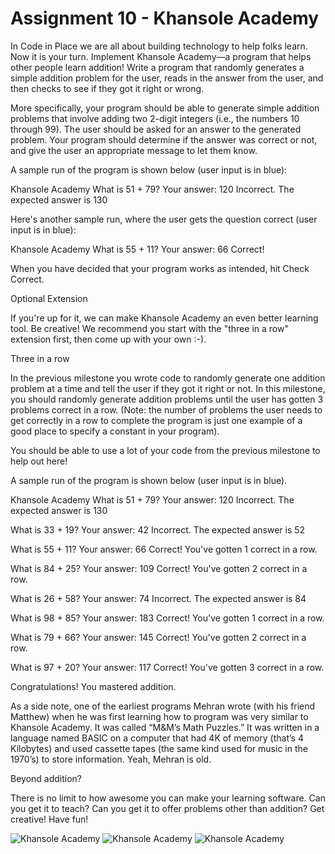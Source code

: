 # Assignment 10 - Khansole Academy
In Code in Place we are all about building technology to help folks learn. Now it is your turn. Implement Khansole Academy—a program that helps other people learn addition! Write a program that randomly generates a simple addition problem for the user, reads in the answer from the user, and then checks to see if they got it right or wrong.



More specifically, your program should be able to generate simple addition problems that involve adding two 2-digit integers (i.e., the numbers 10 through 99). The user should be asked for an answer to the generated problem. Your program should determine if the answer was correct or not, and give the user an appropriate message to let them know.



A sample run of the program is shown below (user input is in blue):

Khansole Academy
What is 51 + 79?
Your answer: 120
Incorrect.
The expected answer is 130



Here's another sample run, where the user gets the question correct (user input is in blue):

Khansole Academy
What is 55 + 11?
Your answer: 66
Correct!



When you have decided that your program works as intended, hit Check Correct.



Optional Extension

If you're up for it, we can make Khansole Academy an even better learning tool. Be creative! We recommend you start with the "three in a row" extension first, then come up with your own :-).



Three in a row

In the previous milestone you wrote code to randomly generate one addition problem at a time and tell the user if they got it right or not. In this milestone, you should randomly generate addition problems until the user has gotten 3 problems correct in a row. (Note: the number of problems the user needs to get correctly in a row to complete the program is just one example of a good place to specify a constant in your program).



You should be able to use a lot of your code from the previous milestone to help out here!

A sample run of the program is shown below (user input is in blue).

Khansole Academy
What is 51 + 79? 
Your answer: 120 
Incorrect. 
The expected answer is 130 

What is 33 + 19? 
Your answer: 42 
Incorrect. 
The expected answer is 52 

What is 55 + 11? 
Your answer: 66 
Correct! 
You've gotten 1 correct in a row. 

What is 84 + 25? 
Your answer: 109 
Correct! 
You've gotten 2 correct in a row. 

What is 26 + 58? 
Your answer: 74 
Incorrect. 
The expected answer is 84 

What is 98 + 85? 
Your answer: 183 
Correct! 
You've gotten 1 correct in a row. 

What is 79 + 66? 
Your answer: 145 
Correct! 
You've gotten 2 correct in a row. 

What is 97 + 20? 
Your answer: 117 
Correct! 
You've gotten 3 correct in a row. 

Congratulations! You mastered addition.



As a side note, one of the earliest programs Mehran wrote (with his friend Matthew) when he was first learning how to program was very similar to Khansole Academy. It was called “M&M’s Math Puzzles.” It was written in a language named BASIC on a computer that had 4K of memory (that’s 4 Kilobytes) and used cassette tapes (the same kind used for music in the 1970’s) to store information. Yeah, Mehran is old.



Beyond addition?

There is no limit to how awesome you can make your learning software. Can you get it to teach? Can you get it to offer problems other than addition? Get creative! Have fun!


![Khansole Academy](challenge_10_Khansole_Academy_01.png)
![Khansole Academy](challenge_10_Khansole_Academy_02.png)
![Khansole Academy](challenge_10_Khansole_Academy_03.png)